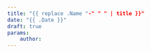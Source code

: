 ```yaml
---
title: "{{ replace .Name "-" " " | title }}"
date: "{{ .Date }}"
draft: true
params:
    author: 
---
```


